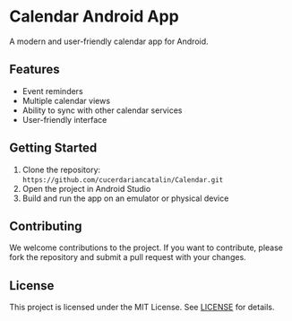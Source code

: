 # Calendar Android App

A modern and user-friendly calendar app for Android.

## Features

- Event reminders
- Multiple calendar views
- Ability to sync with other calendar services
- User-friendly interface

## Getting Started

1. Clone the repository: `https://github.com/cucerdariancatalin/Calendar.git`
2. Open the project in Android Studio
3. Build and run the app on an emulator or physical device

## Contributing

We welcome contributions to the project. If you want to contribute, please fork the repository and submit a pull request with your changes.

## License

This project is licensed under the MIT License. See [LICENSE](LICENSE) for details.
